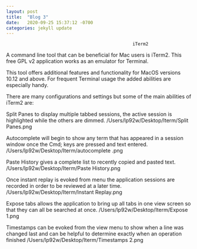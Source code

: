 ```yaml
---
layout: post
title:  "Blog 3"
date:   2020-09-25 15:37:12 -0700
categories: jekyll update
---
```


                                                    iTerm2


A  command line tool that can be beneficial for Mac users is iTerm2. This free GPL v2 application works as an emulator for Terminal.

This tool offers additional features and functionality for MacOS versions 10.12 and above. For frequent Terminal usage the added abilities are especially handy.

There are many configurations and settings but some of the main abilities of iTerm2 are:



Split Panes to display multiple tabbed sessions, the active session is highlighted while the others are dimmed. 
/Users/lp92w/Desktop/Iterm/Split Panes.png



Autocomplete will begin to show any term that has appeared in a session window once the Cmd; keys are pressed and text entered. 
/Users/lp92w/Desktop/Iterm/autocomplete .png



Paste History gives a complete list to recently copied and pasted text.
/Users/lp92w/Desktop/Iterm/Paste History.png



Once instant replay is evoked from menu the application sessions are recorded in order to be reviewed at a later time.
/Users/lp92w/Desktop/Iterm/Instant Replay.png



Expose tabs allows the application to bring up all tabs in one view screen so that they can all be searched at once. 
/Users/lp92w/Desktop/Iterm/Expose 1.png



Timestamps can be evoked from the view menu to show when a line was changed last and can be helpful to determine exactly when an operation finished
/Users/lp92w/Desktop/Iterm/Timestamps 2.png
